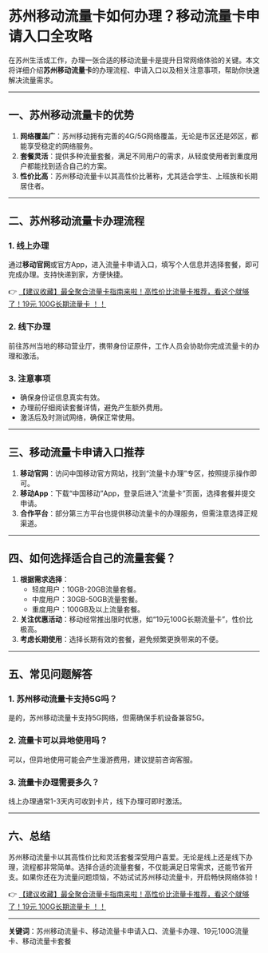 # 苏州移动流量卡如何办理？移动流量卡申请入口全攻略

在苏州生活或工作，办理一张合适的移动流量卡是提升日常网络体验的关键。本文将详细介绍**苏州移动流量卡**的办理流程、申请入口以及相关注意事项，帮助你快速解决流量需求。

---

## 一、苏州移动流量卡的优势

1. **网络覆盖广**：苏州移动拥有完善的4G/5G网络覆盖，无论是市区还是郊区，都能享受稳定的网络服务。  
2. **套餐灵活**：提供多种流量套餐，满足不同用户的需求，从轻度使用者到重度用户都能找到适合自己的方案。  
3. **性价比高**：苏州移动流量卡以其高性价比著称，尤其适合学生、上班族和长期居住者。

---

## 二、苏州移动流量卡办理流程

### 1. 线上办理  
通过**移动官网**或官方App，进入流量卡申请入口，填写个人信息并选择套餐，即可完成办理。支持快递到家，方便快捷。  

👉 [【建议收藏】最全聚合流量卡指南来啦！高性价比流量卡推荐，看这个就够了！19元 100G长期流量卡 ！！](https://bit.ly/Liuliangka)

### 2. 线下办理  
前往苏州当地的移动营业厅，携带身份证原件，工作人员会协助你完成流量卡的办理和激活。

### 3. 注意事项  
- 确保身份证信息真实有效。  
- 办理前仔细阅读套餐详情，避免产生额外费用。  
- 激活后及时测试网络，确保正常使用。

---

## 三、移动流量卡申请入口推荐

1. **移动官网**：访问中国移动官方网站，找到“流量卡办理”专区，按照提示操作即可。  
2. **移动App**：下载“中国移动”App，登录后进入“流量卡”页面，选择套餐并提交申请。  
3. **合作平台**：部分第三方平台也提供移动流量卡的办理服务，但需注意选择正规渠道。

---

## 四、如何选择适合自己的流量套餐？

1. **根据需求选择**：  
   - 轻度用户：10GB-20GB流量套餐。  
   - 中度用户：30GB-50GB流量套餐。  
   - 重度用户：100GB及以上流量套餐。  
2. **关注优惠活动**：移动经常推出限时优惠，如“19元100G长期流量卡”，性价比极高。  
3. **考虑长期使用**：选择长期有效的套餐，避免频繁更换带来的不便。

---

## 五、常见问题解答

### 1. 苏州移动流量卡支持5G吗？  
是的，苏州移动流量卡支持5G网络，但需确保手机设备兼容5G。

### 2. 流量卡可以异地使用吗？  
可以，但异地使用可能会产生漫游费用，建议提前咨询客服。

### 3. 流量卡办理需要多久？  
线上办理通常1-3天内可收到卡片，线下办理可即时激活。

---

## 六、总结

苏州移动流量卡以其高性价比和灵活套餐深受用户喜爱。无论是线上还是线下办理，流程都非常简单。选择合适的流量套餐，不仅能满足日常需求，还能节省开支。如果你还在为流量问题烦恼，不妨试试苏州移动流量卡，开启畅快网络体验！

👉 [【建议收藏】最全聚合流量卡指南来啦！高性价比流量卡推荐，看这个就够了！19元 100G长期流量卡 ！！](https://bit.ly/Liuliangka)

---

**关键词**：苏州移动流量卡、移动流量卡申请入口、流量卡办理、19元100G流量卡、移动流量卡套餐